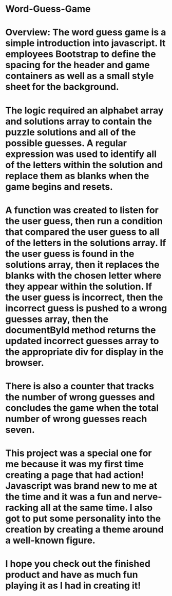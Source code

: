 # Word-Guess-Game

# Overview:  The word guess game is a simple introduction into javascript.  It employees Bootstrap to define the spacing for the header and game containers as well as a small style sheet for the background.

# The logic required an alphabet array and solutions array to contain the puzzle solutions and all of the possible guesses.  A regular expression was used to identify all of the letters within the solution and replace them as blanks when the game begins and resets.

# A function was created to listen for the user guess, then run a condition that compared the user guess to all of the letters in the solutions array. If the user guess is found in the solutions array, then it replaces the blanks with the chosen letter where they appear within the solution. If the user guess is incorrect, then the incorrect guess is pushed to a wrong guesses array, then the documentById method returns the updated incorrect guesses array to the appropriate div for display in the browser.

# There is also a counter that tracks the number of wrong guesses and concludes the game when the total number of wrong guesses reach seven.

# This project was a special one for me because it was my first time creating a page that had action! Javascript was brand new to me at the time and it was a fun and nerve-racking all at the same time.  I also got to put some personality into the creation by creating a theme around a well-known figure. 

# I hope you check out the finished product and have as much fun playing it as I had in creating it!